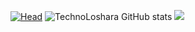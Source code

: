 [![Head](https://i.postimg.cc/25GC4tZf/1.png)](https://github.com/TechnoLoshara) ![TechnoLoshara GitHub stats](https://github-readme-stats.vercel.app/api?username=TechnoLoshara&theme=dark&show_icons=true) 
![](https://komarev.com/ghpvc/?username=your-github-username&color=green)
